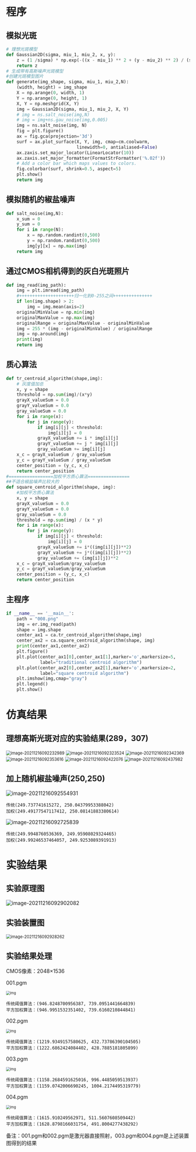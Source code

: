 # 程序

## 模拟光斑

```python
# 理想光斑模型
def Gaussian2D(sigma, miu_1, miu_2, x, y):
    z = (1 /sigma) * np.exp(-((x - miu_1) ** 2 + (y - miu_2) ** 2) / (sigma ** 2))
    return z
# 生成带有高斯噪声光斑模型
#创建光斑模型图片
def generate(img_shape, sigma, miu_1, miu_2,N):
    (width, height) = img_shape
    X = np.arange(0, width, 1)
    Y = np.arange(0, height, 1)
    X, Y = np.meshgrid(X, Y)
    img = Gaussian2D(sigma, miu_1, miu_2, X, Y)
    # img = ns.salt_noise(img,N)
    # img = img+ns.gau_noise(img,0.005)
    img = ns.salt_noise(img, N)
    fig = plt.figure()
    ax = fig.gca(projection='3d')
    surf = ax.plot_surface(X, Y, img, cmap=cm.coolwarm,
                           linewidth=0, antialiased=False)
    ax.zaxis.set_major_locator(LinearLocator(10))
    ax.zaxis.set_major_formatter(FormatStrFormatter('%.02f'))
    # Add a color bar which maps values to colors.
    fig.colorbar(surf, shrink=0.5, aspect=5)
    plt.show()
    return img
```

## 模拟随机的椒盐噪声

```python
def salt_noise(img,N):
    x_sum = 0
    y_sum = 0
    for i in range(N):
        x = np.random.randint(0,500)
        y = np.random.randint(0,500)
        img[y][x] = np.max(img)
    return img
```

## 通过CMOS相机得到的灰白光斑照片

```python
def img_read(img_path):
    img = plt.imread(img_path)
    #+++++++++++++++++++++归一化到0-255之间+++++++++++++++
    if len(img.shape) > 2:
        img = img.mean(axis=2)
    originalMinValue = np.min(img)
    originalMaxValue = np.max(img)
    originalRange = originalMaxValue - originalMinValue
    img = 255 * (img - originalMinValue) / originalRange
    img = np.around(img)
    print(img)
    return img
```

## 质心算法

```python
def tr_centroid_algorithm(shape,img):
    # 灰度值加总
    x, y = shape
    threshold = np.sum(img)/(x*y)
    grayX_valueSum = 0.0
    grayY_valueSum = 0.0
    gray_valueSum = 0.0
    for i in range(x):
        for j in range(y):
            if img[i][j] < threshold:
                img[i][j] = 0
            grayX_valueSum += i * img[i][j]
            grayY_valueSum += j * img[i][j]
            gray_valueSum += img[i][j]
    x_c = grayX_valueSum / gray_valueSum
    y_c = grayY_valueSum / gray_valueSum
    center_position = (y_c, x_c)
    return center_position
#=================加权平方质心算法================
##不适合椒盐噪声比较大的
def square_centroid_algorithm(shape, img):
    #加权平方质心算法
    x, y = shape
    grayX_valueSum = 0.0
    grayY_valueSum = 0.0
    gray_valueSum = 0.0
    threshold = np.sum(img) / (x * y)
    for i in range(x):
        for j in range(y):
            if img[i][j] < threshold:
                img[i][j] = 0
            grayX_valueSum += i*((img[i][j])**2)
            grayY_valueSum += j*((img[i][j])**2)
            gray_valueSum += (img[i][j])**2
    x_c = grayX_valueSum/gray_valueSum
    y_c = grayY_valueSum/gray_valueSum
    center_position = (y_c, x_c)
    return center_position
```

## 主程序

```python
if __name__ == '__main__':
    path = "008.png"
    img = er.img_read(path)
    shape = img.shape
    center_ax1 = ca.tr_centroid_algorithm(shape,img)
    center_ax2 = ca.square_centroid_algorithm(shape, img)
    print(center_ax1,center_ax2)
    plt.figure()
    plt.plot(center_ax1[0],center_ax1[1],marker='o',markersize=5,
             label="traditional centroid algorithm")
    plt.plot(center_ax2[0],center_ax2[1],marker='o',markersize=2,
             label="square centroid algorithm")
    plt.imshow(img,cmap="gray")
    plt.legend()
    plt.show()
```

# 仿真结果

## 理想高斯光斑对应的实验结果(289，307)

<img src="C:\Users\wangxue\AppData\Roaming\Typora\typora-user-images\image-20211216092232989.png" alt="image-20211216092232989" style="zoom:80%;" />

<img src="C:\Users\wangxue\AppData\Roaming\Typora\typora-user-images\image-20211216092323524.png" alt="image-20211216092323524" style="zoom:80%;" />

<img src="C:\Users\wangxue\AppData\Roaming\Typora\typora-user-images\image-20211216092342369.png" alt="image-20211216092342369" style="zoom:80%;" />

<img src="C:\Users\wangxue\AppData\Roaming\Typora\typora-user-images\image-20211216092353616.png" alt="image-20211216092353616" style="zoom:80%;" />

<img src="C:\Users\wangxue\AppData\Roaming\Typora\typora-user-images\image-20211216092422076.png" alt="image-20211216092422076" style="zoom:80%;" />

<img src="C:\Users\wangxue\AppData\Roaming\Typora\typora-user-images\image-20211216092437982.png" alt="image-20211216092437982" style="zoom:80%;" />

## 加上随机椒盐噪声(250,250)

![image-20211216092554931](C:\Users\wangxue\AppData\Roaming\Typora\typora-user-images\image-20211216092554931.png)

```
传统(249.737741615272, 250.04379953388042)
加权(249.49177547117412, 250.08141883380614)
```

![image-20211216092725839](C:\Users\wangxue\AppData\Roaming\Typora\typora-user-images\image-20211216092725839.png)

```
传统(249.9948760536369, 249.95908029324465)
加权(249.99246537464057, 249.9253089391913)
```

# 实验结果

## 实验原理图

![image-20211216092902082](C:\Users\wangxue\AppData\Roaming\Typora\typora-user-images\image-20211216092902082.png)

## 实验装置图

<img src="C:\Users\wangxue\AppData\Roaming\Typora\typora-user-images\image-20211216092928262.png" alt="image-20211216092928262" style="zoom:80%;" />

## 实验结果处理

CMOS像素：2048×1536

001.pgm

<img src="file:///C:/Users/wangxue/AppData/Local/Temp/msohtmlclip1/01/clip_image001.png" alt="img" style="zoom:67%;" />

```
传统阈值算法：(946.8248700956387, 739.0951441664839)
平方加权算法：(946.9951532351402, 739.6160210844841)
```

002.pgm

<img src="file:///C:/Users/wangxue/AppData/Local/Temp/msohtmlclip1/01/clip_image002.png" alt="img" style="zoom:67%;" />

```
传统阈值算法：(1219.9349157580625, 432.73786390104505)
平方加权算法：(1222.6862424084402, 428.7885181805899)
```

003.pgm

<img src="file:///C:/Users/wangxue/AppData/Local/Temp/msohtmlclip1/01/clip_image004.jpg" alt="img" style="zoom:67%;" />

```
传统阈值算法：(1158.2684591625016, 996.4485059513937)
平方加权算法：(1159.0742006690245, 1004.2174495319779)
```

004.pgm

<img src="file:///C:/Users/wangxue/AppData/Local/Temp/msohtmlclip1/01/clip_image006.jpg" alt="img" style="zoom:67%;" />

```
传统阈值算法：(1615.910249562971, 511.5607608509442)
平方加权算法：(1628.8798166031754, 491.8004277438292)
```

备注：001.pgm和002.pgm是激光器直接照射，003.pgm和004.pgm是上述装置图得到的结果